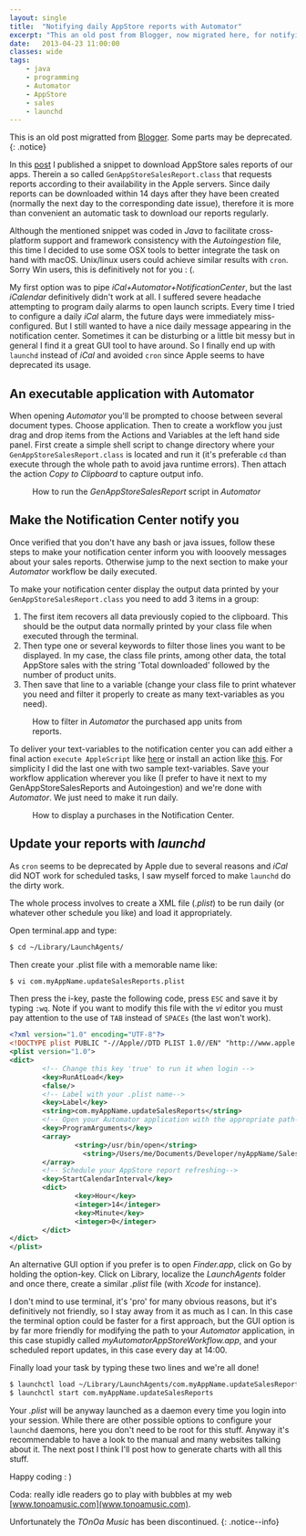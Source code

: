 ```yaml
---
layout: single
title:  "Notifying daily AppStore reports with Automator"
excerpt: "This an old post from Blogger, now migrated here, for notifying AppStore purchases with Automator (macOS)."
date:   2013-04-23 11:00:00
classes: wide
tags: 
    - java
    - programming
    - Automator
    - AppStore
    - sales
    - launchd
---
```


This is an old post migratted from [Blogger](http://thisshouldbethetitle.blogspot.com/2013/04/notifying-daily-appstore-reports-with.html). Some parts may be deprecated.
{: .notice}


In this [post]({{site.baseurl}}/2013/04/18/generate-appstore-purchases) I published a snippet to download AppStore sales reports of our apps. Therein a so called `GenAppStoreSalesReport.class` that requests reports according to their availability in the Apple servers. Since daily reports can be downloaded within 14 days after they have been created (normally the next day to the corresponding date issue), therefore it is more than convenient an automatic task to download our reports regularly. 

Although the mentioned snippet was coded in *Java* to facilitate cross-platform support and framework consistency with the *Autoingestion* file, this time I decided to use some OSX tools to better integrate the task on hand with macOS. Unix/linux users could achieve similar results with `cron`. Sorry Win users, this is definitively not for you : (. 

My first option was to pipe *iCal+Automator+NotificationCenter*, but the last *iCalendar* definitively didn't work at all. I suffered severe headache attempting to program daily alarms to open launch scripts. Every time I tried to configure a daily *iCal* alarm, the future days were immediately miss-configured. But I still wanted to have a nice daily message appearing in the notification center. Sometimes it can be disturbing or a little bit messy but in general I find it a great GUI tool to have around. So I finally end up with `launchd` instead of *iCal* and avoided `cron` since Apple seems to have deprecated its usage. 


## An executable application with Automator 

When opening *Automator* you'll be prompted to choose between several document types. Choose application. Then to create a workflow you just drag and drop items from the Actions and Variables at the left hand side panel. First create a simple shell script to change directory where your `GenAppStoreSalesReport.class` is located and run it (it's preferable `cd` than execute through the whole path to avoid java runtime errors). Then attach the action *Copy to Clipboard* to capture output info. 

<figure class="align-center">
    <img src="{{ site.url }}{{ site.baseurl }}/assets/notifier/shellScript.png" alt="">
    <figcaption>How to run the <i>GenAppStoreSalesReport</i> script in <i>Automator</i></figcaption>
</figure>

## Make the Notification Center notify you 

Once verified that you don't have any bash or java issues, follow these steps to make your notification center inform you with looovely messages about your sales reports. Otherwise jump to the next section to make your *Automator* workflow be daily executed. 

To make your notification center display the output data printed by your `GenAppStoreSalesReport.class` you need to add 3 items in a group: 

1. The first item recovers all data previously copied to the clipboard. This should be the output data normally printed by your class file when executed through the terminal. 
2. Then type one or several keywords to filter those lines you want to be displayed. In my case, the class file prints, among other data, the total AppStore sales with the string 'Total downloaded' followed by the number of product units. 
3. Then save that line to a variable (change your class file to print whatever you need and filter it properly to create as many text-variables as you need). 

<figure class="align-center">
    <img src="{{ site.url }}{{ site.baseurl }}/assets/notifier/contentsVariable.png" alt="">
    <figcaption>How to filter in <i>Automator</i> the purchased app units from reports.</figcaption>
</figure>

To deliver your text-variables to the notification center you can add either a final action `execute AppleScript` like [here](http://hints.macworld.com/article.php?story=20120831112030251) or install an action like [this](http://www.automatedworkflows.com/2012/08/26/display-notification-center-alert-automator-action-1-0-0/). For simplicity I did the last one with two sample text-variables. Save your workflow application wherever you like (I prefer to have it next to my GenAppStoreSalesReports and Autoingestion) and we're done with *Automator*. We just need to make it run daily. 

<figure class="align-center">
    <img src="{{ site.url }}{{ site.baseurl }}/assets/notifier/notificationCenter.png" alt="">
    <figcaption>How to display a purchases in the Notification Center.</figcaption>
</figure>

## Update your reports with *launchd*

As `cron` seems to be deprecated by Apple due to several reasons and *iCal* did NOT work for scheduled tasks, I saw myself forced to make `launchd` do the dirty work. 

The whole process involves to create a XML file (*.plist*) to be run daily (or whatever other schedule you like) and load it appropriately. 

Open terminal.app and type: 

```bash
$ cd ~/Library/LaunchAgents/
```

Then create your .plist file with a memorable name like: 

```bash
$ vi com.myAppName.updateSalesReports.plist
```

Then press the i-key, paste the following code, press `ESC` and save it by typing `:wq`. Note if you want to modify this file with the *vi* editor you must pay attention to the use of `TAB` instead of `SPACEs` (the last won't work). 


```xml
<?xml version="1.0" encoding="UTF-8"?>
<!DOCTYPE plist PUBLIC "-//Apple//DTD PLIST 1.0//EN" "http://www.apple.com/DTDs/PropertyList-1.0.dtd">
<plist version="1.0">
<dict>
        <!-- Change this key 'true' to run it when login -->
        <key>RunAtLoad</key>
        <false/>
        <!-- Label with your .plist name-->
        <key>Label</key>
        <string>com.myAppName.updateSalesReports</string>
        <!-- Open your Automator application with the appropriate path-->
        <key>ProgramArguments</key>
        <array>
                <string>/usr/bin/open</string>
                  <string>/Users/me/Documents/Developer/nyAppName/SalesReports/myAutomatorAppStoreWorkflow.app/</string>
        </array>
        <!-- Schedule your AppStore report refreshing-->
        <key>StartCalendarInterval</key>
        <dict>
                <key>Hour</key>
                <integer>14</integer>
                <key>Minute</key>
                <integer>0</integer>
        </dict>
</dict>
</plist>
```

An alternative GUI option if you prefer is to open *Finder.app*, click on Go by holding the option-key. Click on Library, localize the *LaunchAgents* folder and once there, create a similar *.plist* file (with *Xcode* for instance). 

I don't mind to use terminal, it's 'pro' for many obvious reasons, but it's definitively not friendly, so I stay away from it as much as I can. In this case the terminal option could be faster for a first approach, but the GUI option is by far more friendly for modifying the path to your *Automator* application, in this case stupidly called *myAutomatorAppStoreWorkflow.app*, and your scheduled report updates, in this case every day at 14:00. 

Finally load your task by typing these two lines and we're all done! 

```bash
$ launchctl load ~/Library/LaunchAgents/com.myAppName.updateSalesReports.plist 
$ launchctl start com.myAppName.updateSalesReports
```

Your *.plist* will be anyway launched as a daemon every time you login into your session. While there are other possible options to configure your `launchd` daemons, here you don't need to be root for this stuff. Anyway it's recommendable to have a look to the manual and many websites talking about it. The next post I think I'll post how to generate charts with all this stuff. 

Happy coding : ) 

Coda: really idle readers go to play with bubbles at my web [www.tonoamusic.com](www.tonoamusic.com).

Unfortunately the *TOnOa Music* has been discontinued.
{: .notice--info}

